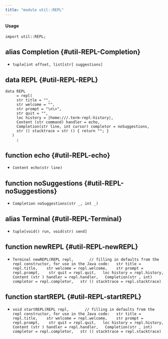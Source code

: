 ```yaml
---
title: "module util::REPL"
---
```


#### Usage

`import util::REPL;`


## alias Completion {#util-REPL-Completion}

* `tuple[int offset, list[str] suggestions]`

## data REPL {#util-REPL-REPL}

```rascal
data REPL  
     = repl(
     str title = "", 
     str welcome = "", 
     str prompt = "\n\>",
     str quit = "", 
     loc history = |home:///.term-repl-history|, 
     Content (str command) handler = echo,
     Completion(str line, int cursor) completor = noSuggestions,
     str () stacktrace = str () { return ""; }
   )
     ;
```

## function echo {#util-REPL-echo}

* ``Content echo(str line)``

## function noSuggestions {#util-REPL-noSuggestions}

* ``Completion noSuggestions(str _, int _)``

## alias Terminal {#util-REPL-Terminal}

* `tuple[void() run, void(str) send]`

## function newREPL {#util-REPL-newREPL}

* ``Terminal newREPL(REPL repl,       // filling in defaults from the repl constructor, for use in the Java code:   str title = repl.title,    str welcome = repl.welcome,    str prompt = repl.prompt,    str quit = repl.quit,   loc history = repl.history,   Content (str ) handler = repl.handler,   Completion(str , int) completor = repl.completor,   str () stacktrace = repl.stacktrace)``

## function startREPL {#util-REPL-startREPL}

* ``void startREPL(REPL repl,       // filling in defaults from the repl constructor, for use in the Java code:   str title = repl.title,    str welcome = repl.welcome,    str prompt = repl.prompt,    str quit = repl.quit,   loc history = repl.history,   Content (str ) handler = repl.handler,   Completion(str , int) completor = repl.completor,   str () stacktrace = repl.stacktrace)``


